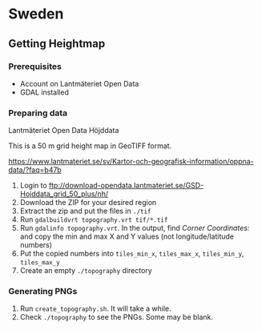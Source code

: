 
# Sweden

## Getting Heightmap

### Prerequisites 

- Account on Lantmäteriet Open Data
- GDAL installed

### Preparing data

Lantmäteriet Open Data Höjddata

This is a 50 m grid height map in GeoTIFF format.

https://www.lantmateriet.se/sv/Kartor-och-geografisk-information/oppna-data/?faq=b47b

1. Login to ftp://download-opendata.lantmateriet.se/GSD-Hojddata_grid_50_plus/nh/
2. Download the ZIP for your desired region
3. Extract the zip and put the files in `./tif`
4. Run `gdalbuildvrt topography.vrt tif/*.tif`
5. Run `gdalinfo topography.vrt`. In the output, find *Corner Coordinates:* and copy the min and max X and Y values (not longitude/latitude numbers)
6. Put the copied numbers into `tiles_min_x`, `tiles_max_x`, `tiles_min_y`, `tiles_max_y`
7. Create an empty `./topography` directory

### Generating PNGs

1. Run `create_topography.sh`. It will take a while.
2. Check `./topography` to see the PNGs. Some may be blank.